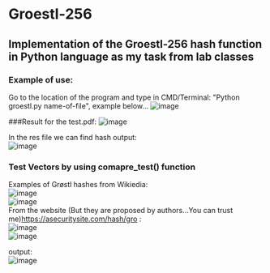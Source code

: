 # Groestl-256
## Implementation of the Groestl-256 hash function in Python language as my task from lab classes
### Example of use:

Go to the location of the program and type in CMD/Terminal: "Python groestl.py name-of-file", example below...
![image](https://user-images.githubusercontent.com/45511879/146819964-3bb09d35-c8b4-4153-9029-e1ba0e626417.png)

###Result for the test.pdf:
![image](https://user-images.githubusercontent.com/45511879/146820530-37cb56f5-7127-4302-9ead-86aace4cc33d.png)

In the res file we can find hash output:<br />
![image](https://user-images.githubusercontent.com/45511879/146820650-f00500f0-8bd4-4992-a89b-fac9c8370f66.png)


 ### Test Vectors by using comapre_test() function
 Examples of Grøstl hashes from Wikiedia:<br />
 ![image](https://user-images.githubusercontent.com/45511879/146821123-20cfdf8a-1a80-4045-b33e-41da82eb695e.png)<br />
 ![image](https://user-images.githubusercontent.com/45511879/146821292-b04d031a-03c6-4c55-86de-a8fe64046208.png)<br />
 From the website (But they are proposed by authors...You can trust me)https://asecuritysite.com/hash/gro :<br />
![image](https://user-images.githubusercontent.com/45511879/146821957-e648d4a8-a302-4b56-8c80-0f305509f824.png)<br />
![image](https://user-images.githubusercontent.com/45511879/146822072-73dfaab3-c242-4e01-a232-5a473c8a4088.png)<br />


 output:<br />
 ![image](https://user-images.githubusercontent.com/45511879/146820917-435dd3be-b9a7-42e5-b70c-576e214838ed.png)


